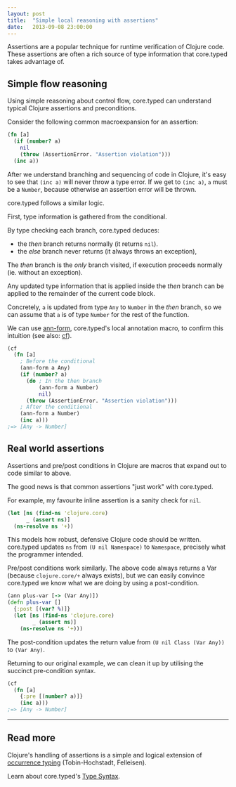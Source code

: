 ```yaml
---
layout: post
title:  "Simple local reasoning with assertions"
date:   2013-09-08 23:00:00
---
```


Assertions are a popular technique for runtime verification of Clojure code.
These assertions are often a rich source of type information that core.typed
takes advantage of.

## Simple flow reasoning

Using simple reasoning about control flow, core.typed can understand typical
Clojure assertions and preconditions.

Consider the following common macroexpansion for an assertion:


```clojure
(fn [a]
  (if (number? a)
    nil
    (throw (AssertionError. "Assertion violation")))
  (inc a))
```

After we understand branching and sequencing of code in Clojure, it's easy to see that 
`(inc a)` will never throw a type error. 
If we get to `(inc a)`, `a` must be a `Number`, because otherwise an assertion error 
will be thrown.

core.typed follows a similar logic.

First, type information is gathered from the conditional. 

By type checking each branch, core.typed deduces:

- the *then* branch returns normally (it returns `nil`).
- the *else* branch never returns (it always throws an exception), 

The *then* branch is the _only_ branch visited, if execution proceeds normally (ie. without an exception).

Any updated type information that is applied inside the *then* branch can be applied to the
remainder of the current code block.

Concretely, `a` is updated from type `Any` to `Number` in the *then* branch,
so we can assume that `a` is of type `Number` for the rest of the function.

We can use [ann-form](http://clojure.github.io/core.typed/#clojure.core.typed/ann-form),
core.typed's local annotation macro, to confirm this intuition 
(see also: [cf](http://clojure.github.io/core.typed/#clojure.core.typed/cf)).

```clojure
(cf
  (fn [a]
    ; Before the conditional
    (ann-form a Any)
    (if (number? a)
      (do ; In the then branch
          (ann-form a Number)
          nil)
      (throw (AssertionError. "Assertion violation")))
    ; After the conditional
    (ann-form a Number)
    (inc a)))
;=> [Any -> Number]
```

</hr>

## Real world assertions

Assertions and pre/post conditions in Clojure are macros that expand out to code similar to
above.

The good news is that common assertions "just work" with core.typed.

For example, my favourite inline assertion is a sanity check for `nil`.

```clojure
(let [ns (find-ns 'clojure.core)
      _ (assert ns)]
  (ns-resolve ns '+))
```

This models how robust, defensive Clojure code should be written. core.typed updates `ns`
from `(U nil Namespace)` to `Namespace`, precisely what the programmer intended.

Pre/post conditions work similarly. The above code always returns a Var (because `clojure.core/+`
always exists), but we can easily convince core.typed we know what we are doing by using a 
post-condition.

```clojure
(ann plus-var [-> (Var Any)])
(defn plus-var []
  {:post [(var? %)]}
  (let [ns (find-ns 'clojure.core)
        _ (assert ns)]
    (ns-resolve ns '+)))
```

The post-condition updates the return value from `(U nil Class (Var Any))` to `(Var Any)`.

Returning to our original example, we can clean it up by utilising the succinct pre-condition syntax.

```clojure
(cf
  (fn [a]
    {:pre [(number? a)]}
    (inc a)))
;=> [Any -> Number]
```

<hr />

## Read more

Clojure's handling of assertions is a simple and logical extension of 
[occurrence typing](http://www.ccs.neu.edu/racket/pubs/icfp10-thf.pdf) (Tobin-Hochstadt, Felleisen).

Learn about core.typed's [Type Syntax](https://github.com/clojure/core.typed/wiki/Types).

